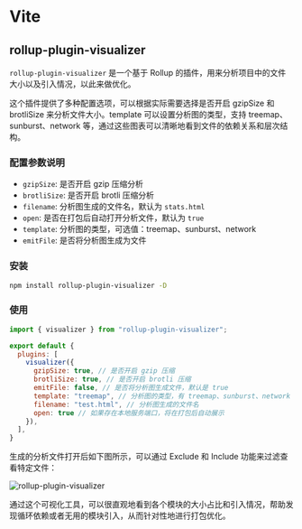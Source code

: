 # Vite

<!-- 插件 -->
## rollup-plugin-visualizer

`rollup-plugin-visualizer` 是一个基于 Rollup 的插件，用来分析项目中的文件大小以及引入情况，以此来做优化。

这个插件提供了多种配置选项，可以根据实际需要选择是否开启 gzipSize 和 brotliSize 来分析文件大小。template 可以设置分析图的类型，支持 treemap、sunburst、network 等，通过这些图表可以清晰地看到文件的依赖关系和层次结构。

### 配置参数说明

- `gzipSize`: 是否开启 gzip 压缩分析
- `brotliSize`: 是否开启 brotli 压缩分析  
- `filename`: 分析图生成的文件名，默认为 `stats.html`
- `open`: 是否在打包后自动打开分析文件，默认为 `true`
- `template`: 分析图的类型，可选值：treemap、sunburst、network
- `emitFile`: 是否将分析图生成为文件

### 安装
```bash
npm install rollup-plugin-visualizer -D
```

### 使用
```javascript
import { visualizer } from "rollup-plugin-visualizer";

export default {
  plugins: [
    visualizer({
      gzipSize: true, // 是否开启 gzip 压缩
      brotliSize: true, // 是否开启 brotli 压缩
      emitFile: false, // 是否将分析图生成文件，默认是 true
      template: "treemap", // 分析图的类型，有 treemap、sunburst、network
      filename: "test.html", // 分析图生成的文件名
      open: true // 如果存在本地服务端口，将在打包后自动展示
    }),
  ],
}
```

生成的分析文件打开后如下图所示，可以通过 Exclude 和 Include 功能来过滤查看特定文件：

![rollup-plugin-visualizer](/public/assets/vite_1.png)

通过这个可视化工具，可以很直观地看到各个模块的大小占比和引入情况，帮助发现循环依赖或者无用的模块引入，从而针对性地进行打包优化。

<!-- 基础 -->